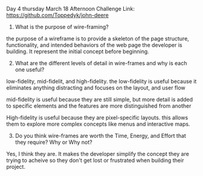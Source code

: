 Day 4 thursday March 18
Afternoon Challenge Link: https://github.com/Toppedyk/john-deere

1. What is the purpose of wire-framing?

the purpose of a wireframe is to provide a skeleton of the page structure, functionality, and intended behaviors of the web page the developer is building. It represent the initial concept before beginning.


2. What are the different levels of detail in wire-frames and why is each one useful? 

low-fidelity, mid-fidelit, and high-fidelity. 
the low-fidelity is useful because it eliminates anything distracting and focuses on the layout, and user flow

mid-fidelity is useful because they are still simple, but more detail is added to specific elements and the features are more distinguished from another

High-fidelity is useful because they are pixel-specific layouts. this allows them to explore more complex concepts like menus and interactive maps. 

3. Do you think wire-frames are worth the Time, Energy, and Effort that they require? Why or Why not?

Yes, I think they are. It makes the developer simplify the concept they are trying to acheive so they don't get lost or frustrated when building their project. 